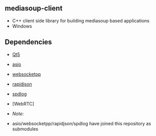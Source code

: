 ## mediasoup-client
* C++ client side library for building mediasoup based applications
* Windows

## Dependencies

* [Qt5](http://download.qt.io/archive/qt/) 
* [asio](https://github.com/chriskohlhoff/asio) 
* [websocketpp](https://github.com/zaphoyd/websocketpp) 
* [rapidjson](https://github.com/Tencent/rapidjson.git) 
* [spdlog](https://github.com/gabime/spdlog)
* [WebRTC]

* *Note:* 
* asio/websocketpp/rapidjson/spdlog have joined this repository as submodules
